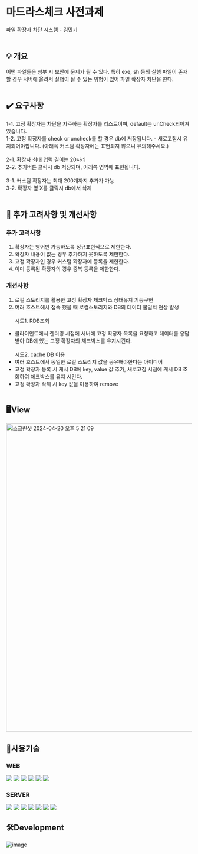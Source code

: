 # 마드라스체크 사전과제
파일 확장자 차단 시스템 - 김민기
<br><br>

## 💡 개요
어떤 파일들은 첨부 시 보안에 문제가 될 수 있다. 특히 exe, sh 등의 실행 파일이 존재할 경우 서버에 올려서 실행이 될 수 있는 위험이 있어 파일 확장자 차단을 한다.
<br><br>

## ✔️ 요구사항
1-1. 고정 확장자는 차단을 자주하는 확장자를 리스트이며, default는 unCheck되어져 있습니다.
<br>
1-2. 고정 확장자를 check or uncheck를 할 경우 db에 저장됩니다. - 새로고침시 유지되어야합니다. (아래쪽 커스텀 확장자에는 표현되지 않으니 유의해주세요.)
<br><br>
2-1. 확장자 최대 입력 길이는 20자리
<br>
2-2. 추가버튼 클릭시 db 저장되며, 아래쪽 영역에 표현됩니다.
<br><br>
3-1. 커스텀 확장자는 최대 200개까지 추가가 가능
<br>
3-2. 확장자 옆 X를 클릭시 db에서 삭제
<br><br>

## 🚀 추가 고려사항 및 개선사항

### 추가 고려사항
1. 확장자는 영어만 가능하도록 정규표현식으로 제한한다.
2. 확장자 내용이 없는 경우 추가하지 못하도록 제한한다.
3. 고정 확장자인 경우 커스텀 확장자에 등록을 제한한다.
4. 이미 등록된 확장자의 경우 중복 등록을 제한한다.

### 개선사항
1. 로컬 스토리지를 활용한 고정 확장자 체크박스 상태유지 기능구현
2. 여러 호스트에서 접속 했을 때 로컬스토리지와 DB의 데이터 불일치 현상 발생
<br><br>
시도1. RDB조회
- 클라이언트에서 렌더링 시점에 서버에 고정 확장자 목록을 요청하고 데이터를 응답받아 DB에 있는 고정 확장자의 체크박스를 유지시킨다.
<br><br>
시도2. cache DB 이용
- 여러 호스트에서 동일한 로컬 스토리지 값을 공유해야한다는 아이디어
- 고정 확장자 등록 시 캐시 DB에 key, value 값 추가, 새로고침 시점에 캐시 DB 조회하여 체크박스를 유지 시킨다.
- 고정 확장자 삭제 시 key 값을 이용하여 remove
<br><br>

## 🖥️View
<img width="834" alt="스크린샷 2024-04-20 오후 5 21 09" src="https://github.com/ExtensionBlocker/.github/assets/80161984/3bed3c6a-91cd-4a3b-9245-636260ab37e0">

## 🔑사용기술

### WEB
<img src="https://img.shields.io/badge/react-61DAFB?style=for-the-badge&logo=react&logoColor=white"> <img src="https://img.shields.io/badge/styled components-DB7093?style=for-the-badge&logo=styled-components&logoColor=white">
<img src="https://img.shields.io/badge/html5-E34F26?style=for-the-badge&logo=html5&logoColor=white">
<img src="https://img.shields.io/badge/css3-1572B6?style=for-the-badge&logo=css3&logoColor=white">
<img src="https://img.shields.io/badge/node.js-6DB33F?style=for-the-badge&logo=nodedotjs&logoColor=white">
<img src="https://img.shields.io/badge/npm-CB3837?style=for-the-badge&logo=npm&logoColor=white"> 

### SERVER
<img src="https://img.shields.io/badge/java-007396?style=for-the-badge&logo=java&logoColor=white"> <img src="https://img.shields.io/badge/springboot-6DB33F?style=for-the-badge&logo=springboot&logoColor=white"> <img src="https://img.shields.io/badge/spring data jpa-6DB33F?style=for-the-badge&logoColor=white"> <img src="https://img.shields.io/badge/hibernate-59666C?style=for-the-badge&logo=hibernate&logoColor=white"> <img src="https://img.shields.io/badge/gradle-02303A?style=for-the-badge&logo=gradle&logoColor=white"> <img src="https://img.shields.io/badge/amazon rds-527FFF?style=for-the-badge&logo=amazonrds&logoColor=white"> <img src="https://img.shields.io/badge/mysql-4479A1?style=for-the-badge&logo=mysql&logoColor=white"> 


## 🛠️Development
![image](https://github.com/ExtensionBlocker/.github/assets/80161984/f105ba39-1162-48cc-80ff-6c04ffcae50a)




